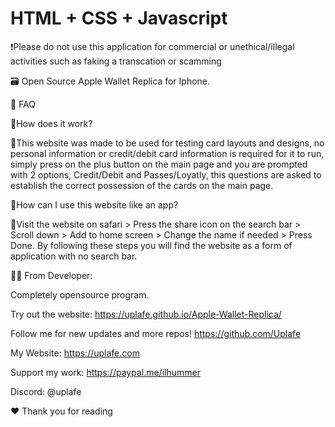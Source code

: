 # HTML + CSS + Javascript 

❗Please do not use this application for commercial or unethical/illegal activities such as faking a transcation or scamming

🗃️ Open Source Apple Wallet Replica for Iphone.


🤔 FAQ

🔹How does it work?

🔸This website was made to be used for testing card layouts and designs, no personal information or credit/debit card 
information is required for it to run, simply press on the plus button on the main page and you are prompted with 2 options,
Credit/Debit and Passes/Loyatly, this questions are asked to establish the correct possession of the cards on the main page.

🔹How can I use this website like an app?

🔸Visit the website on safari > Press the share icon on the search bar > Scroll down > Add to home screen > Change the name if needed > Press Done.
By following these steps you will find the website as a form of application with no search bar.

👨‍💻 From Developer:

Completely opensource program.

Try out the website: https://uplafe.github.io/Apple-Wallet-Replica/

Follow me for new updates and more repos! https://github.com/Uplafe

My Website: https://uplafe.com

Support my work: https://paypal.me/ilhummer

Discord: @uplafe

❤️ Thank you for reading 



